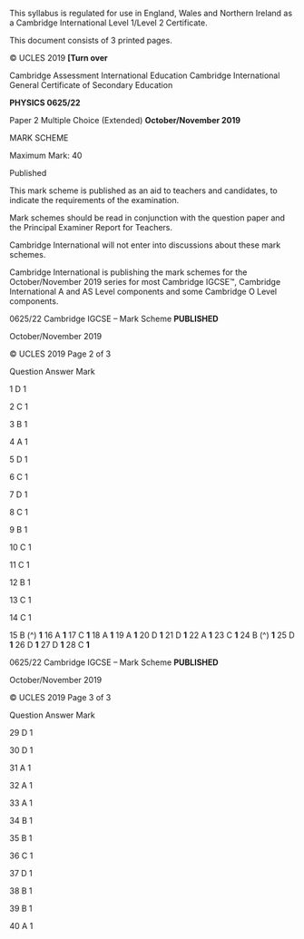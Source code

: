  This syllabus is regulated for use in England, Wales and Northern Ireland as a Cambridge International Level 1/Level 2 Certificate. 

 This document consists of 3 printed pages. 

© UCLES 2019 **[Turn over** 

 Cambridge Assessment International Education Cambridge International General Certificate of Secondary Education 

**PHYSICS 0625/22** 

Paper 2 Multiple Choice (Extended) **October/November 2019** 

MARK SCHEME 

Maximum Mark: 40 

 Published 

This mark scheme is published as an aid to teachers and candidates, to indicate the requirements of the examination. 

Mark schemes should be read in conjunction with the question paper and the Principal Examiner Report for Teachers. 

Cambridge International will not enter into discussions about these mark schemes. 

Cambridge International is publishing the mark schemes for the October/November 2019 series for most Cambridge IGCSE™, Cambridge International A and AS Level components and some Cambridge O Level components. 


0625/22 Cambridge IGCSE – Mark Scheme **PUBLISHED** 

 October/November 2019 

© UCLES 2019 Page 2 of 3 

 Question Answer Mark 

 1 D 1 

 2 C 1 

 3 B 1 

 4 A 1 

 5 D 1 

 6 C 1 

 7 D 1 

 8 C 1 

 9 B 1 

 10 C 1 

 11 C 1 

 12 B 1 

 13 C 1 

 14 C 1 

15 B (^) **1** 16 A **1** 17 C **1** 18 A **1** 19 A **1** 20 D **1** 21 D **1** 22 A **1** 23 C **1** 24 B (^) **1** 25 D **1** 26 D **1** 27 D **1** 28 C **1** 


0625/22 Cambridge IGCSE – Mark Scheme **PUBLISHED** 

 October/November 2019 

© UCLES 2019 Page 3 of 3 

 Question Answer Mark 

 29 D 1 

 30 D 1 

 31 A 1 

 32 A 1 

 33 A 1 

 34 B 1 

 35 B 1 

 36 C 1 

 37 D 1 

 38 B 1 

 39 B 1 

 40 A 1 


